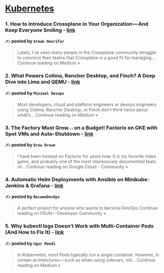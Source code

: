 
<h1><a href=https://medium.com/tag/kubernetes/recommended target="_blank" rel="noopener noreferrer">Kubernetes</a></h1>
<h3>1. How to Introduce Crossplane in Your Organization — And Keep Everyone Smiling - <a href="https://medium.com/@arman08/how-to-introduce-crossplane-in-your-organization-and-keep-everyone-smiling-7d4ee92c95bd?source=rss------kubernetes-5" target="_blank" rel="noopener noreferrer">link</a></h3>

✍️ **posted by `Arman Nourifar`**

<blockquote>Lately, I’ve seen many people in the Crossplane community struggle to convince their teams that Crossplane is a good fit for managing…
Continue reading on Medium »</blockquote>

<h3>2. What Powers Colima, Rancher Desktop, and Finch? A Deep Dive into Lima and QEMU - <a href="https://medium.com/@minimaldevops/what-powers-colima-rancher-desktop-and-finch-a-deep-dive-into-lima-and-qemu-f8d2f2387eb5?source=rss------kubernetes-5" target="_blank" rel="noopener noreferrer">link</a></h3>

✍️ **posted by `Minimal Devops`**

<blockquote>Most developers, cloud and platform engineers or devops engineers using Colima, Rancher Desktop, or Finch don’t think twice about what’s…
Continue reading on Medium »</blockquote>

<h3>3. The Factory Must Grow… on a Budget! Factorio on GKE with Spot VMs and Auto-Shutdown - <a href="https://medium.com/google-cloud/the-factory-must-grow-on-a-budget-factorio-on-gke-with-spot-vms-and-auto-shutdown-f033b0fe5b0a?source=rss------kubernetes-5" target="_blank" rel="noopener noreferrer">link</a></h3>

✍️ **posted by `Drew Brown`**

<blockquote>I have been hooked on Factorio for years now. It is my favorite video game, and probably one of the most impressively documented feats of…
Continue reading on Google Cloud - Community »</blockquote>

<h3>4. Automatic Helm Deployments with Ansible on Minikube: Jenkins & Grafana - <a href="https://faun.pub/automatic-helm-deployments-with-ansible-on-minikube-jenkins-grafana-cdffeb958ffa?source=rss------kubernetes-5" target="_blank" rel="noopener noreferrer">link</a></h3>

✍️ **posted by `BecomeDevOps`**

<blockquote>A perfect project for anyone who wants to become DevOps
Continue reading on FAUN — Developer Community  »</blockquote>

<h3>5. Why kubectl logs Doesn’t Work with Multi-Container Pods (And How to Fix It) - <a href="https://medium.com/@ugur.mendi96/why-kubectl-logs-doesnt-work-with-multi-container-pods-and-how-to-fix-it-9f4f4fc5c0d9?source=rss------kubernetes-5" target="_blank" rel="noopener noreferrer">link</a></h3>

✍️ **posted by `Ugur Mendi`**

<blockquote>In Kubernetes, most Pods typically run a single container. However, in certain architectures — such as when using sidecars, init…
Continue reading on Medium »</blockquote>


